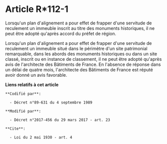 # Article R*112-1

Lorsqu'un plan d'alignement a pour effet de frapper d'une servitude de reculement un immeuble inscrit au titre des monuments
historiques, il ne peut être adopté qu'après accord du préfet de région.

Lorsqu'un plan d'alignement a pour effet de frapper d'une servitude de reculement un immeuble situé dans le périmètre d'un
site patrimonial remarquable, dans les abords des monuments historiques ou dans un site classé, inscrit ou en instance de
classement, il ne peut être adopté qu'après avis de l'architecte des Bâtiments de France. En l'absence de réponse dans un
délai de quatre mois, l'architecte des Bâtiments de France est réputé avoir donné un avis favorable.

**Liens relatifs à cet article**

	**Codifié par**:

	  - Décret n°89-631 du 4 septembre 1989

	**Modifié par**:

	  - Décret n°2017-456 du 29 mars 2017 - art. 23

	**Cite**:

	  - Loi du 2 mai 1930 - art. 4
